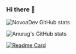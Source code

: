 ### Hi there 👋
![NovoaDev GitHub stats](https://github-readme-stats.vercel.app/api?username=NovoaDev&theme=dark&show_icons=true)

![Anurag's GitHub stats](https://github-readme-stats.vercel.app/api?username=NovoaDev&hide=contribs,prs)

[![Readme Card](https://github-readme-stats.vercel.app/api/pin/?username=NovoaDev&repo=Business-Central-Examples)](https://github.com/NovoaDev/Business-Central-Examples)

<!--
**NovoaDev/NovoaDev** is a ✨ _special_ ✨ repository because its `README.md` (this file) appears on your GitHub profile.

Here are some ideas to get you started:

- 🔭 I’m currently working on ...
- 🌱 I’m currently learning ...
- 👯 I’m looking to collaborate on ...
- 🤔 I’m looking for help with ...
- 💬 Ask me about ...
- 📫 How to reach me: ...
- 😄 Pronouns: ...
- ⚡ Fun fact: ...
-->
